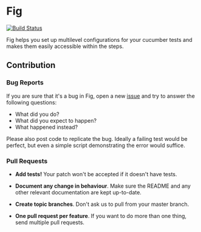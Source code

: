 # Fig

[![Build Status](https://secure.travis-ci.org/tekn0ir/fig.png)](http://travis-ci.org/tekn0ir/fig)

Fig helps you set up multilevel configurations for your cucumber tests and makes
them easily accessible within the steps.

## Contribution

### Bug Reports

If you are sure that it's a bug in Fig, open a new [issue] and try to
answer the following questions:

- What did you do?
- What did you expect to happen?
- What happened instead?

Please also post code to replicate the bug. Ideally a failing test would be
perfect, but even a simple script demonstrating the error would suffice.

### Pull Requests

- **Add tests!** Your patch won't be accepted if it doesn't have tests.

- **Document any change in behaviour**. Make sure the README and any other
  relevant documentation are kept up-to-date.

- **Create topic branches**. Don't ask us to pull from your master branch.

- **One pull request per feature**. If you want to do more than one thing, send
  multiple pull requests.

[issue]: https://github.com/tekn0ir/fig/issues
